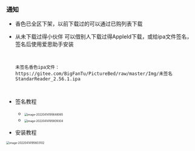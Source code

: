 ### 通知

- 香色已全区下架，以前下载过的可以通过已购列表下载

- 从未下载过得小伙伴 可以借别人下载过得AppleId下载，或给ipa文件签名，签名后使用爱思助手安装

  ```
  
  
  未签名香色ipa文件：https://gitee.com/BigFanTu/PictureBed/raw/master/Img/未签名StandarReader_2.56.1.ipa
  
  
  
  ```

- 签名教程

  - <img src="https://gitee.com/BigFanTu/PictureBed/raw/master/Img/image-20220414195648065.png" alt="image-20220414195648065" style="zoom:50%;" />
  - <img src="https://gitee.com/BigFanTu/PictureBed/raw/master/Img/image-20220414195809304.png" alt="image-20220414195809304" style="zoom:50%;" />

- 安装教程

<img src="https://gitee.com/BigFanTu/PictureBed/raw/master/Img/image-20220414195603102.png" alt="image-20220414195603102" style="zoom:50%;" />